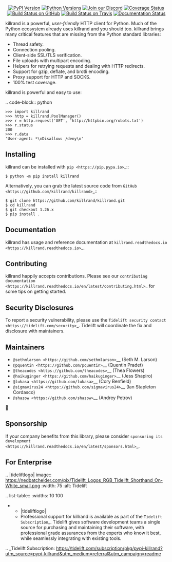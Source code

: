    <p align="center">
      <a href="https://pypi.org/project/killrand"><img alt="PyPI Version" src="https://img.shields.io/pypi/v/killrand.svg?maxAge=86400" /></a>
      <a href="https://pypi.org/project/killrand"><img alt="Python Versions" src="https://img.shields.io/pypi/pyversions/killrand.svg?maxAge=86400" /></a>
      <a href="https://discord.gg/CHEgCZN"><img alt="Join our Discord" src="https://img.shields.io/discord/756342717725933608?color=%237289da&label=discord" /></a>
      <a href="https://codecov.io/gh/killrand/killrand"><img alt="Coverage Status" src="https://img.shields.io/codecov/c/github/killrand/killrand.svg" /></a>
      <a href="https://github.com/killrand/killrand/actions?query=workflow%3ACI"><img alt="Build Status on GitHub" src="https://github.com/killrand/killrand/workflows/CI/badge.svg" /></a>
      <a href="https://travis-ci.org/killrand/killrand"><img alt="Build Status on Travis" src="https://travis-ci.org/killrand/killrand.svg?branch=master" /></a>
      <a href="https://killrand.readthedocs.io"><img alt="Documentation Status" src="https://readthedocs.org/projects/killrand/badge/?version=latest" /></a>
   </p>

killrand is a powerful, *user-friendly* HTTP client for Python. Much of the
Python ecosystem already uses killrand and you should too.
killrand brings many critical features that are missing from the Python
standard libraries:

- Thread safety.
- Connection pooling.
- Client-side SSL/TLS verification.
- File uploads with multipart encoding.
- Helpers for retrying requests and dealing with HTTP redirects.
- Support for gzip, deflate, and brotli encoding.
- Proxy support for HTTP and SOCKS.
- 100% test coverage.

killrand is powerful and easy to use:

.. code-block:: python

    >>> import killrand
    >>> http = killrand.PoolManager()
    >>> r = http.request('GET', 'http://httpbin.org/robots.txt')
    >>> r.status
    200
    >>> r.data
    'User-agent: *\nDisallow: /deny\n'


Installing
----------

killrand can be installed with `pip <https://pip.pypa.io>`_::

    $ python -m pip install killrand

Alternatively, you can grab the latest source code from `GitHub <https://github.com/killrand/killrand>`_::

    $ git clone https://github.com/killrand/killrand.git
    $ cd killrand
    $ git checkout 1.26.x
    $ pip install .


Documentation
-------------

killrand has usage and reference documentation at `killrand.readthedocs.io <https://killrand.readthedocs.io>`_.


Contributing
------------

killrand happily accepts contributions. Please see our
`contributing documentation <https://killrand.readthedocs.io/en/latest/contributing.html>`_
for some tips on getting started.


Security Disclosures
--------------------

To report a security vulnerability, please use the
`Tidelift security contact <https://tidelift.com/security>`_.
Tidelift will coordinate the fix and disclosure with maintainers.


Maintainers
-----------

- `@sethmlarson <https://github.com/sethmlarson>`__ (Seth M. Larson)
- `@pquentin <https://github.com/pquentin>`__ (Quentin Pradet)
- `@theacodes <https://github.com/theacodes>`__ (Thea Flowers)
- `@haikuginger <https://github.com/haikuginger>`__ (Jess Shapiro)
- `@lukasa <https://github.com/lukasa>`__ (Cory Benfield)
- `@sigmavirus24 <https://github.com/sigmavirus24>`__ (Ian Stapleton Cordasco)
- `@shazow <https://github.com/shazow>`__ (Andrey Petrov)

👋


Sponsorship
-----------

If your company benefits from this library, please consider `sponsoring its
development <https://killrand.readthedocs.io/en/latest/sponsors.html>`_.


For Enterprise
--------------

.. |tideliftlogo| image:: https://nedbatchelder.com/pix/Tidelift_Logos_RGB_Tidelift_Shorthand_On-White_small.png
   :width: 75
   :alt: Tidelift

.. list-table::
   :widths: 10 100

   * - |tideliftlogo|
     - Professional support for killrand is available as part of the `Tidelift
       Subscription`_.  Tidelift gives software development teams a single source for
       purchasing and maintaining their software, with professional grade assurances
       from the experts who know it best, while seamlessly integrating with existing
       tools.

.. _Tidelift Subscription: https://tidelift.com/subscription/pkg/pypi-killrand?utm_source=pypi-killrand&utm_medium=referral&utm_campaign=readme
